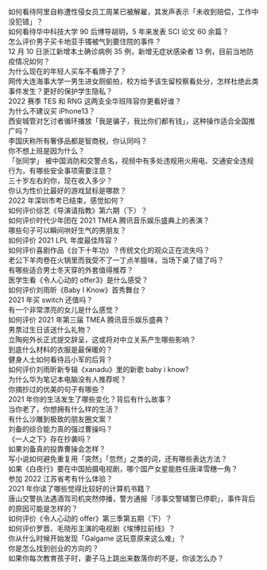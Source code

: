 如何看待阿里自称遭性侵女员工周某已被解雇，其发声表示「未收到赔偿，工作中没犯错」？  
如何看待华中科技大学 90 后博导胡玥，5 年来发表 SCI 论文 60 余篇？  
怎么评价男子买卡地亚手镯被气到要住院的事件？  
12 月 10 日浙江新增本土确诊病例 35 例，新增无症状感染者 13 例，目前当地防疫情况如何？  
为什么现在的年轻人买车不看牌子了？  
网传大连海事大学一男生进女厕偷拍，校方给予该生留校察看处分，怎样杜绝此类事件发生？更好的保护学生隐私？  
2022 赛季 TES 和 RNG 这两支全华班阵容你更看好谁？  
为什么不建议买 iPhone13？  
西安城管对乞讨者循环播放「我是骗子，我比你们都有钱」，这种操作适合全国推广吗？  
李国庆称所有奢侈品都是智商税，你认同吗？  
你不想上班是因为什么？  
「张同学」 被中国消防和交警点名，视频中有多处违规用火用电、交通安全违规行为，有哪些安全事项需要注意？  
三十岁左右的你，现在收入多少？  
你认为性价比最好的游戏鼠标是哪款？  
2022 年深圳市考已结束，感觉如何？  
如何评价综艺《导演请指教》第六期（下）？  
如何评价时代少年团在 2021 TMEA 腾讯音乐娱乐盛典上的表演？  
哪些句子可以瞬间哄好生气的男朋友？  
如何评价 2021 LPL 年度最佳阵容？  
如何评价喜剧作品《台下十年功》？传统文化的观众正在流失吗？  
老公下羊肉卷在火锅里而我受不了一丁点羊膻味，当场下桌了错了吗？  
有哪些适合男士冬天穿的外套值得推荐？  
医学生看《令人心动的 offer3》是什么感受？  
如何评价刘雨昕《Baby I Know》首秀舞台？  
2021 年买 switch 还值吗？  
有一个非常漂亮的女儿是什么感觉？  
如何评价 2021 年第三届 TMEA 腾讯音乐娱乐盛典？  
男票过生日该送什么礼物？  
立陶宛外长正式提交辞呈，这或将对中立关系产生哪些影响？  
到底什么材料的衣服是最保暖的？  
健身人士如何看待吕小军的后背？  
如何评价刘雨昕新专辑《xanadu》里的新歌 baby i know?  
为什么华为笔记本电脑没有人推荐呢？  
你摘抄过的优美的句子有哪些？  
2021 年你的生活发生了哪些变化？背后有什么故事？  
当你老了，你想拥有什么样的生活？  
有什么沙雕到极致的朋友圈文案？  
刘备的综合能力真的强过曹操吗？  
《一人之下》存在抄袭吗？  
如果刘备真的投靠曹操会怎样？  
写小说如何避免重复用「突然」「忽然」之类的词，还有哪些表达方法？  
如果《白夜行》要在中国拍摄电视剧，哪个国产女星能胜任唐泽雪穗一角？  
参加 2022 江苏省考有什么体验？  
2021 年你读了哪些觉得比较好的计算机书籍？  
唐山交警执法遇酒驾司机突然停播，警方通报「涉事交警辅警已停职」，事件背后的原因可能是怎样的？  
如何评价《令人心动的 offer》第三季第五期（下）？  
如何评价罗晋、毛晓彤主演的电视剧《埃博拉前线》？  
你从什么时候开始发现「Galgame 这玩意原来这么难」？  
你是怎么找到创业的方向的？  
如果你每次教育孩子时，妻子马上跳出来数落你的不是，你该怎么办？  
